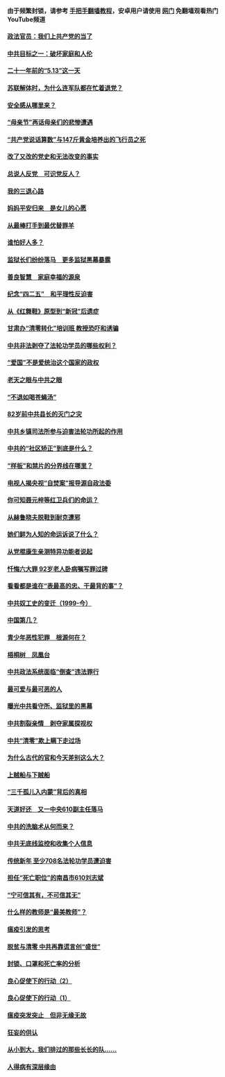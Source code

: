 #### 由于频繁封锁，请参考 [手把手翻墙教程](https://github.com/gfw-breaker/guides/wiki/)，安卓用户请使用 [网门](https://github.com/gfw-breaker/nogfw/blob/master/dl.md?t=05182301) 免翻墙观看热门YouTube频道 

#### [政法官员：我们上共产党的当了](../pages/19/425351.md?t=05182301) 

#### [中共目标之一：破坏家庭和人伦](../pages/19/424454.md?t=05182301) 

#### [二十一年前的“5.13”这一天](../pages/19/424814.md?t=05182301) 

#### [苏联解体时，为什么连军队都在忙着退党？](../pages/19/424335.md?t=05182301) 

#### [安全感从哪里来？](../pages/19/424336.md?t=05182301) 

#### [“母亲节”再话母亲们的悲惨遭遇](../pages/19/424234.md?t=05182301) 

#### [“共产党说话算数”与147斤黄金培养出的飞行员之死](../pages/19/424115.md?t=05182301) 

#### [改了又改的党史和无法改变的事实](../pages/19/424037.md?t=05182301) 

#### [总说人反党　可识党反人？](../pages/19/423820.md?t=05182301) 

#### [我的三退心路](../pages/19/423876.md?t=05182301) 

#### [妈妈平安归来　是女儿的心愿](../pages/19/423947.md?t=05182301) 

#### [从最棒打手到最优替罪羊](../pages/19/423819.md?t=05182301) 

#### [谁怕好人多？](../pages/19/423774.md?t=05182301) 

#### [监狱长们纷纷落马　更多监狱黑幕暴露](../pages/19/423787.md?t=05182301) 

#### [善良智慧　家庭幸福的源泉](../pages/19/423632.md?t=05182301) 

#### [纪念“四二五”　和平理性反迫害](../pages/19/423660.md?t=05182301) 

#### [从《红舞鞋》原型到“新冠”后遗症](../pages/19/423509.md?t=05182301) 

#### [甘肃办“清零转化”培训班 教授恐吓和诱骗](../pages/19/423498.md?t=05182301) 

#### [中共非法剥夺了法轮功学员的哪些权利？](../pages/19/423392.md?t=05182301) 

#### [“爱国”不是爱统治这个国家的政权](../pages/19/423029.md?t=05182301) 

#### [老天之眼与中共之眼](../pages/19/423378.md?t=05182301) 

#### [“不退如喝苍蝇汤”](../pages/19/423287.md?t=05182301) 

#### [82岁前中共县长的灭门之灾](../pages/19/423055.md?t=05182301) 

#### [中共乡镇司法所参与迫害法轮功所起的作用](../pages/19/423064.md?t=05182301) 

#### [中共的“社区矫正”到底是什么？](../pages/19/422870.md?t=05182301) 

#### [“样板”和禁片的分界线在哪里？](../pages/19/422704.md?t=05182301) 

#### [电视人揭央视“自焚案”报导源自政法委](../pages/19/422770.md?t=05182301) 

#### [你可知聂元梓等红卫兵们的命运？](../pages/19/422848.md?t=05182301) 

#### [从赫鲁晓夫脱鞋到耐克遭邪](../pages/19/422826.md?t=05182301) 

#### [她们鲜为人知的命运诉说了什么？](../pages/19/422754.md?t=05182301) 

#### [从党棍康生亲测特异功能者说起](../pages/19/422657.md?t=05182301) 

#### [忏悔六大罪 92岁老人卧病嘱写罪过碑](../pages/19/422750.md?t=05182301) 

#### [看看都是谁在“表最高的忠、干最背的事”？](../pages/19/422703.md?t=05182301) 

#### [中共奴工史的变迁（1999-今）](../pages/19/422656.md?t=05182301) 

#### [中国第几？](../pages/19/422496.md?t=05182301) 

#### [青少年恶性犯罪　根源何在？](../pages/19/422449.md?t=05182301) 

#### [梧桐树　凤凰台](../pages/19/422442.md?t=05182301) 

#### [中共政法系统面临“倒查”违法罪行](../pages/19/422497.md?t=05182301) 

#### [最可爱与最可恶的人](../pages/19/422448.md?t=05182301) 

#### [曝光中共看守所、监狱里的黑幕](../pages/19/422390.md?t=05182301) 

#### [中共割裂亲情　剥夺家属探视权](../pages/19/422364.md?t=05182301) 

#### [中共“清零”欺上瞒下走过场](../pages/19/422306.md?t=05182301) 

#### [为什么古代的官和今天差别这么大？](../pages/19/422228.md?t=05182301) 

#### [上贼船与下贼船](../pages/19/422276.md?t=05182301) 

#### [“三千孤儿入内蒙”背后的真相](../pages/19/422229.md?t=05182301) 

#### [天道好还　又一中央610副主任落马](../pages/19/422155.md?t=05182301) 

#### [中共的洗脑术从何而来？](../pages/19/422154.md?t=05182301) 

#### [中共无底线监控和收集个人信息](../pages/19/422039.md?t=05182301) 

#### [传统新年 至少708名法轮功学员遭迫害](../pages/19/421946.md?t=05182301) 

#### [担任“死亡职位”的南昌市610刘志斌](../pages/19/421957.md?t=05182301) 

#### [“宁可信其有，不可信其无”](../pages/19/421691.md?t=05182301) 

#### [什么样的教师是“最美教师”？](../pages/19/421755.md?t=05182301) 

#### [瘟疫引发的思考](../pages/19/421594.md?t=05182301) 

#### [脱贫与清零 中共再靠谎言创“盛世”](../pages/19/421590.md?t=05182301) 

#### [封锁、口罩和死亡率的分析](../pages/19/421495.md?t=05182301) 

#### [良心促使下的行动（2）](../pages/19/421361.md?t=05182301) 

#### [良心促使下的行动（1）](../pages/19/421302.md?t=05182301) 

#### [瘟疫突发突止　但非无缘无故](../pages/19/421281.md?t=05182301) 

#### [狂妄的供认](../pages/19/421199.md?t=05182301) 

#### [从小到大，我们排过的那些长长的队……](../pages/19/421243.md?t=05182301) 

#### [人得病有深层缘由](../pages/19/420864.md?t=05182301) 

